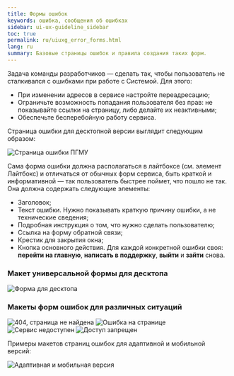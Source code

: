 ```yaml
---
title: Формы ошибок
keywords: ошибка, сообщения об ошибках 
sidebar: ui-ux-guideline_sidebar
toc: true
permalink: ru/uiuxg_error_forms.html
lang: ru
summary: Базовые страницы ошибок и правила создания таких форм.
---
```


Задача команды разработчиков — сделать так, чтобы пользователь не сталкивался с ошибками при работе с Системой. Для этого:

* При изменении адресов в сервисе настройте переадресацию;
* Ограничьте возможность попадания пользователя без прав: не показывайте ссылки на страницу, либо делайте их неактивными;
* Обеспечьте бесперебойную работу сервиса.

Страница ошибки для десктопной версии выглядит следующим образом:

![Страница ошибки ПГМУ](/images/pages/guides/ui-ux-guideline/uiuxg_error_forms/1.png)

Сама форма ошибки должна располагаться в лайтбоксе (см. элемент Лайтбокс) и отличаться от обычных форм сервиса, быть краткой и информативной — так пользователь быстрее поймет, что пошло не так. Она должна содержать следующие элементы:

* Заголовок;
* Текст ошибки. Нужно показывать краткую причину ошибки, а не технические сведения;
* Подробная инструкция о том, что нужно сделать пользователю;
* Ссылка на форму обратной связи;
* Крестик для закрытия окна;
* Кнопка основного действия. Для каждой конкретной ошибки своя: **перейти на главную**, **написать в поддержку**, **выйти** и **зайти** снова.

### Макет универсальной формы для десктопа

![Форма для десктопа](/images/pages/guides/ui-ux-guideline/uiuxg_error_forms/2.png)

### Макеты форм ошибок для различных ситуаций

![404, страница не найдена](/images/pages/guides/ui-ux-guideline/uiuxg_error_forms/3.png)
![Ошибка на странице](/images/pages/guides/ui-ux-guideline/uiuxg_error_forms/4.png)
![Сервис недоступен](/images/pages/guides/ui-ux-guideline/uiuxg_error_forms/5.png)
![Доступ запрещен](/images/pages/guides/ui-ux-guideline/uiuxg_error_forms/6.png)

Примеры макетов страниц ошибок для адаптивной и мобильной версий:

![Адаптивная и мобильная версия](/images/pages/guides/ui-ux-guideline/uiuxg_error_forms/7.png)
